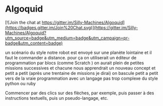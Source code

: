 # Algoquid

[![Join the chat at https://gitter.im/Silly-Machines/Algoquid](https://badges.gitter.im/Join%20Chat.svg)](https://gitter.im/Silly-Machines/Algoquid?utm_source=badge&utm_medium=badge&utm_campaign=pr-badge&utm_content=badge)

un scénario du style notre robot est envoyé sur une planète lointaine et il faut le commander a distance. pour ça on utiliserait un éditeur de programmation par blocs (comme Scratch )
on aurait plein de petites missions successives et chacune nous apprendrait un nouveau concept
et petit a petit (après une trentaine de missions je dirai) on bascule petit a petit vers de la vraie programmation avec un langage pas trop complexe du style python ou ruby

Commencer par des clics sur des flèches, par exemple, puis passer à des instructions textuells, puis un pseudo-langage, etc.
